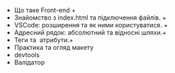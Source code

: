 - Що таке Front-end +
- Знайомство з index.html та підключення файлів. +
- VSCode: розширення та як ними користуватися. +
- Адресний рядок: абсолютний та відносні шляхи.+
- Теги <a></a> та <img></img> атрибути.+
- Практика та огляд макету
- devtools
- Валідатор
